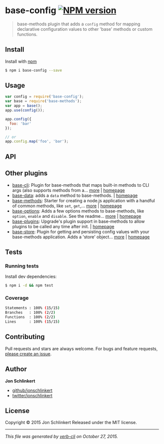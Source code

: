# base-config [![NPM version](https://badge.fury.io/js/base-config.svg)](http://badge.fury.io/js/base-config)

> base-methods plugin that adds a `config` method for mapping declarative configuration values to other 'base' methods or custom functions.

## Install

Install with [npm](https://www.npmjs.com/)

```sh
$ npm i base-config --save
```

## Usage

```js
var config = require('base-config');
var base = require('base-methods');
var app = base();
app.use(config());

app.config({
  foo: 'bar'
});

// or
app.config.map('foo', 'bar');
```

## API

## Other plugins

* [base-cli](https://www.npmjs.com/package/base-cli): Plugin for base-methods that maps built-in methods to CLI args (also supports methods from a… [more](https://www.npmjs.com/package/base-cli) | [homepage](https://github.com/jonschlinkert/base-cli)
* [base-data](https://www.npmjs.com/package/base-data): adds a `data` method to base-methods. | [homepage](https://github.com/jonschlinkert/base-data)
* [base-methods](https://www.npmjs.com/package/base-methods): Starter for creating a node.js application with a handful of common methods, like `set`, `get`,… [more](https://www.npmjs.com/package/base-methods) | [homepage](https://github.com/jonschlinkert/base-methods)
* [base-options](https://www.npmjs.com/package/base-options): Adds a few options methods to base-methods, like `option`, `enable` and `disable`. See the readme… [more](https://www.npmjs.com/package/base-options) | [homepage](https://github.com/jonschlinkert/base-options)
* [base-plugins](https://www.npmjs.com/package/base-plugins): Upgrade's plugin support in base-methods to allow plugins to be called any time after init. | [homepage](https://github.com/jonschlinkert/base-plugins)
* [base-store](https://www.npmjs.com/package/base-store): Plugin for getting and persisting config values with your base-methods application. Adds a 'store' object… [more](https://www.npmjs.com/package/base-store) | [homepage](https://github.com/jonschlinkert/base-store)

## Tests

### Running tests

Install dev dependencies:

```sh
$ npm i -d && npm test
```

### Coverage

```sh
Statements : 100% (15/15)
Branches   : 100% (2/2)
Functions  : 100% (2/2)
Lines      : 100% (15/15)
```

## Contributing

Pull requests and stars are always welcome. For bugs and feature requests, [please create an issue](https://github.com/jonschlinkert/base-config/issues/new).

## Author

**Jon Schlinkert**

+ [github/jonschlinkert](https://github.com/jonschlinkert)
+ [twitter/jonschlinkert](http://twitter.com/jonschlinkert)

## License

Copyright © 2015 Jon Schlinkert
Released under the MIT license.

***

_This file was generated by [verb-cli](https://github.com/assemble/verb-cli) on October 27, 2015._